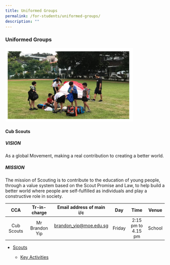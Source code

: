 ```yaml
---
title: Uniformed Groups
permalink: /for-students/uniformed-groups/
description: ""
---
```

### Uniformed Groups

<img src="/images/ug1.png" style="width:80%">

#### Cub Scouts


##### VISION

As a global Movement, making a real contribution to creating a better world.  
  

##### MISSION

The mission of Scouting is to contribute to the education of young people, through a value system based on the Scout Promise and Law, to help build a better world where people are self-fulfilled as individuals and play a constructive role in society.

| CCA 	| Tr-in-charge 	| Email address of main i/c 	| Day 	| Time 	| Venue 	|
|:---:	|:---:	|:---:	|:---:	|:---:	|:---:	|
| Cub Scouts 	| Mr Brandon Yip 	| brandon_yip@moe.edu.sg<br><br> 	| Friday 	| 2:15 pm to<br>4.15 pm 	| School 	|

*   [Scouts](https://ststephens.moe.edu.sg/student-development/uniformed-groups/scouts)

	*   [Key Activities](https://ststephens.moe.edu.sg/student-development/uniformed-groups/scouts/key-activities)